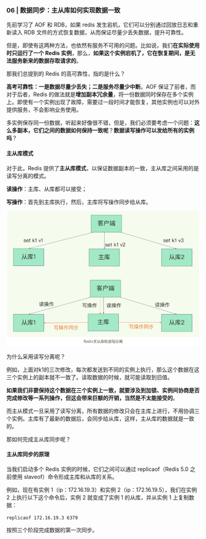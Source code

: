 ### 06 | 数据同步：主从库如何实现数据一致  

先前学习了 AOF 和 RDB，如果 redis  发生宕机，它们可以分别通过回放日志和重新读入 RDB 文件的方式恢复数据，从而保证尽量少丢失数据，提升可靠性。

但是，即使有这两种方法，也依然有服务不可用的问题。比如说，我们**在实际使用时只运行了一个 Redis 实例**，那么，**如果这个实例宕机了，它在恢复期间，是无法服务新来的数据存取请求的**。  

那我们总提到的 Redis 的高可靠性，指的是什么？

**高考可靠性：一是数据尽量少丢失；二是服务尽量少中断**。AOF 保证了前者，而对于后者，Redis 的做法就是**增加副本冗余量**，将一份数据同时保存在多个实例上。即使有一个实例出现了故障，需要过一段时间才能恢复，其他实例也可以对外提供服务，不会影响业务使用。  

多实例保存同一份数据，听起来好像很不错，但是，我们必须要考虑一个问题：**这么多副本，它们之间的数据如何保持一致呢**？**数据读写操作可以发给所有的实例吗**？

#### 主从库模式

对于此，Redis 提供了**主从库模式**，以保证数据副本的一致，主从库之间采用的是读写分离的模式。

**读操作**：主库、从库都可以接受；

**写操作**：首先到主库执行，然后，主库将写操作同步给从库。

![image-20220610142525838](media/images/image-20220610142525838.png)

为什么采用读写分离呢？

例如，上面对k1的三次修改，每次都发送到不同的实例上执行，那么这个数据在这三个实例上的副本就不一致了。读取数据的时候，就可能读取到旧值。

**如果我们非要保持这个数据在三个实例上一致，就要涉及到加锁、实例间协商是否完成修改等一系列操作，但这会带来巨额的开销，当然是不太能接受的**。

而主从模式一旦采用了读写分离，所有数据的修改只会在主库上进行，不用协调三个实例。主库有了最新的数据后，会同步给从库，这样，主从库的数据就是一致的。

那如何完成主从库同步呢？

#### 主从库同步的原理

当我们启动多个 Redis 实例的时候，它们之间可以通过 replicaof（Redis 5.0 之前使用 slaveof）命令形成主库和从库的关系。

例如，现在有实例 1（ip：172.16.19.3）和实例 2（ip：172.16.19.5），我们在实例 2 上执行以下这个命令后，实例 2 就变成了实例 1 的从库，并从实例 1 上复制数据：  

`replicaof 172.16.19.3 6379  `

按照三个阶段完成数据的第一次同步。



